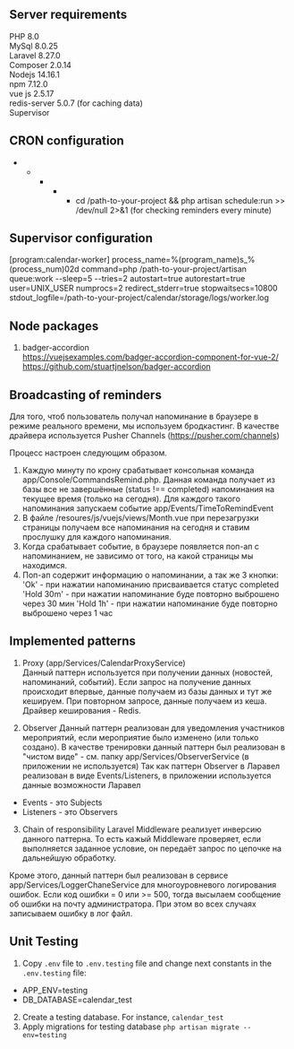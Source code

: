 ## Server requirements
PHP 8.0 <br>
MySql 8.0.25 <br>
Laravel 8.27.0 <br>
Composer 2.0.14 <br>
Nodejs 14.16.1 <br>
npm 7.12.0 <br>
vue js 2.5.17 <br>
redis-server 5.0.7 (for caching data) <br>
Supervisor <br>

## CRON configuration
* * * * * cd /path-to-your-project && php artisan schedule:run >> /dev/null 2>&1  (for checking reminders every minute)

## Supervisor configuration
[program:calendar-worker]
process_name=%(program_name)s_%(process_num)02d
command=php /path-to-your-project/artisan queue:work --sleep=5 --tries=2
autostart=true
autorestart=true
user=UNIX_USER
numprocs=2
redirect_stderr=true
stopwaitsecs=10800
stdout_logfile=/path-to-your-project/calendar/storage/logs/worker.log

## Node packages
1. badger-accordion <br>
https://vuejsexamples.com/badger-accordion-component-for-vue-2/ <br>
https://github.com/stuartjnelson/badger-accordion <br>

## Broadcasting of reminders
Для того, чтоб пользователь получал напоминание в браузере в режиме реального времени, мы используем бродкастинг.
В качестве драйвера используется Pusher Channels (https://pusher.com/channels)

Процесс настроен следующим образом.
1. Каждую минуту по крону срабатывает консольная команда app/Console/CommandsRemind.php.
Данная команда получает из базы все не завершённые (status !== completed) напоминания на текущее время (только на сегодня).
Для каждого такого напоминания запускаем событие app/Events/TimeToRemindEvent
2. В файле /resoures/js/vuejs/views/Month.vue при перезагрузки страницы получаем все напоминания на сегодня и ставим прослушку для каждого напоминания.
3. Когда срабатывает событие, в браузере появляется поп-ап с напоминанием, не зависимо от того, на какой страницы мы находимся.
4. Поп-ап содержит информацию о напоминании, а так же 3 кнопки:
'Ok' - при нажатии напоминанию присваивается статус completed
'Hold 30m' - при нажатии напоминание буде повторно выброшено через 30 мин
'Hold 1h' - при нажатии напоминание буде повторно выброшено через 1 час

## Implemented patterns ##
1. Proxy
(app/Services/CalendarProxyService) <br>
Данный паттерн используется при получении данных (новостей, напоминаний, событий). Если запрос на получение данных происходит впервые,
данные получаем из базы данных и тут же кешируем. При повторном запросе, данные получаем из кеша. Драйвер кеширования - Redis. <br>


2. Observer
Данный паттерн реализован для уведомления участников мероприятий, если мероприятие было изменено (или только создано).
В качестве тренировки данный паттерн был реализован в "чистом виде" - см. папку app/Services/ObserverService (в приложении не используется)
Так как паттерн Observer в Ларавел реализован в виде Events/Listeners, в приложении используется данные возможности Ларавел
* Events - это Subjects
* Listeners - это Observers

3. Chain of responsibility
Laravel Middleware реализует инверсию данного паттерна. То есть кажый Middleware проверяет, если выполняется заданное условие, он
передаёт запрос по цепочке на дальнейшую обработку.

Кроме этого, данный паттерн был реализован в сервисе app/Services/LoggerChaneService для многоуровневого логирования ошибок.
Если код ошибки = 0 или >= 500, тогда высылаем сообщение об ошибки на почту администратора.
При этом во всех случаях записываем ошибку в лог файл.

## Unit Testing
1. Copy `.env` file to `.env.testing` file and change next constants in the `.env.testing` file:
- APP_ENV=testing
- DB_DATABASE=calendar_test
2. Create a testing database. For instance, `calendar_test`
3. Apply migrations for testing database `php artisan migrate --env=testing`
